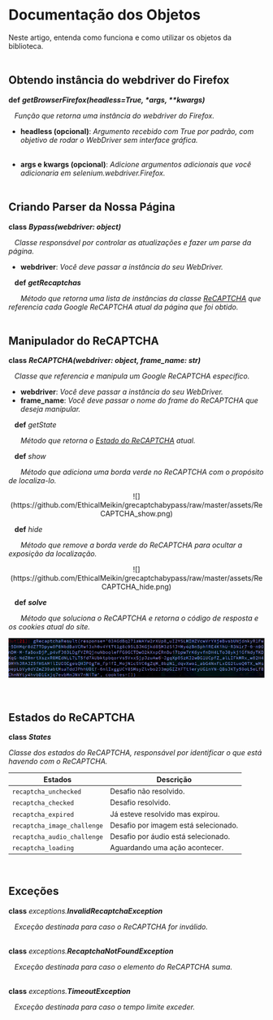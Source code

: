 <link rel="stylesheet" href="https://gist.githubusercontent.com/EthicalMeikin/c4d7bf093ba6ef5710924adf80009dba/raw/b07036c7e122fa8e14541d2ed8da3eb1774a3d1c/index.css">

# Documentação dos Objetos
Neste artigo, entenda como funciona e como utilizar os objetos da biblioteca.
<br/><br/>

## Obtendo instância do webdriver do Firefox
**def** <span id="getBrowserFirefox">_**getBrowserFirefox(headless=True, \*args, \*\*kwargs)**_</span>

&nbsp;&nbsp;&nbsp;*Função que retorna uma instância do webdriver do
Firefox.*

* **headless (opcional)**: *Argumento recebido com True por padrão, com
objetivo de rodar o WebDriver sem interface gráfica.*<br/><br/>

* **args e kwargs (opcional)**: *Adicione argumentos adicionais que você
adicionaria em selenium.webdriver.Firefox.*
<br/><br/>


## Criando Parser da Nossa Página
**class** <span id="Bypass">_**Bypass(webdriver: object)**_</span>

&nbsp;&nbsp;&nbsp;*Classe responsável por controlar as atualizações e fazer um
parse da página.*

* **webdriver**: *Você deve passar a instância do seu WebDriver.*


&nbsp;&nbsp;&nbsp;**def** <span id="Bypass.getRecaptchas">_**getRecaptchas**_</span>

&nbsp;&nbsp;&nbsp;&nbsp;&nbsp;&nbsp;*Método que retorna uma lista de
instâncias da classe [ReCAPTCHA](#manipulador-do-recaptcha) que referencia
cada Google ReCAPTCHA atual da página que foi obtido.*
<br/><br/>


## Manipulador do ReCAPTCHA
**class** _**ReCAPTCHA(webdriver: object, frame_name: str)**_

&nbsp;&nbsp;&nbsp;*Classe que referencia e manipula um Google ReCAPTCHA específico.*

* **webdriver**: *Você deve passar a instância do seu WebDriver.*
* **frame_name**: *Você deve passar o nome do frame do ReCAPTCHA que deseja
manipular.*

&nbsp;&nbsp;&nbsp;**def** *getState*

&nbsp;&nbsp;&nbsp;&nbsp;&nbsp;&nbsp;*Método que retorna o
[Estado do ReCAPTCHA](#estados-do-recaptcha) atual.*

&nbsp;&nbsp;&nbsp;**def** *show*

&nbsp;&nbsp;&nbsp;&nbsp;&nbsp;&nbsp;*Método que adiciona uma borda verde no
ReCAPTCHA com o propósito de localiza-lo.*
<center>
  ![](https://github.com/EthicalMeikin/grecaptchabypass/raw/master/assets/ReCAPTCHA_show.png)
</center>

&nbsp;&nbsp;&nbsp;**def** *hide*

&nbsp;&nbsp;&nbsp;&nbsp;&nbsp;&nbsp;*Método que remove a borda verde do
ReCAPTCHA para ocultar a exposição da localização.*
<center>
  ![](https://github.com/EthicalMeikin/grecaptchabypass/raw/master/assets/ReCAPTCHA_hide.png)
</center>

&nbsp;&nbsp;&nbsp;**def** <span id="ReCAPTCHA.solve">_**solve**_</span>

&nbsp;&nbsp;&nbsp;&nbsp;&nbsp;&nbsp;*Método que soluciona o ReCAPTCHA e retorna o código de resposta e os cookies atual do site.*
<center>
  <img
    src="https://github.com/EthicalMeikin/grecaptchabypass/raw/master/assets/ReCAPTCHA_solve.png"
    width="600"
  />
</center>
<br/><br/>


## Estados do ReCAPTCHA
**class** _**States**_

*Classe dos estados do ReCAPTCHA, responsável por identificar
o que está havendo com o ReCAPTCHA.*

| Estados                     | Descrição                                |
|-----------------------------|------------------------------------------|
| `recaptcha_unchecked`       | Desafio não resolvido.                   |
| `recaptcha_checked`         | Desafio resolvido.                       |
| `recaptcha_expired`         | Já esteve resolvido mas expirou.         |
| `recaptcha_image_challenge` | Desafio por imagem está selecionado.     |
| `recaptcha_audio_challenge` | Desafio por áudio está selecionado.      |
| `recaptcha_loading`         | Aguardando uma ação acontecer.           |

<br/>

## Exceções
**class** _exceptions.**InvalidRecaptchaException**_

&nbsp;&nbsp;&nbsp;*Exceção destinada para caso o ReCAPTCHA for inválido.*
<br/><br/>

**class** _exceptions.**RecaptchaNotFoundException**_

&nbsp;&nbsp;&nbsp;*Exceção destinada para caso o elemento do ReCAPTCHA suma.*
<br/><br/>

**class** _exceptions.**TimeoutException**_

&nbsp;&nbsp;&nbsp;*Exceção destinada para caso o tempo limite exceder.*
